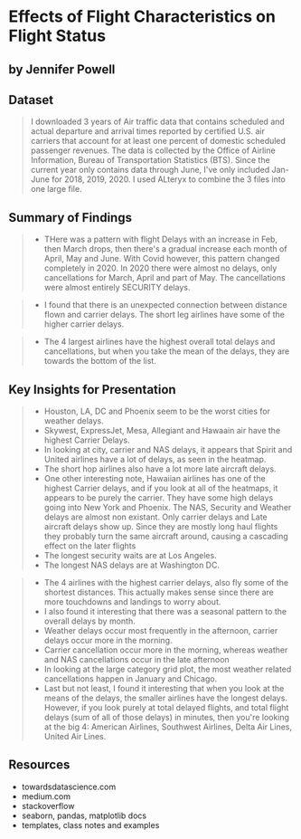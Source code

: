 # Effects of Flight Characteristics on Flight Status
## by Jennifer Powell


## Dataset

> I downloaded 3 years of Air traffic data that contains scheduled and actual departure and arrival times reported by certified U.S. air carriers that account for at least one percent of domestic scheduled passenger revenues. The data is collected by the Office of Airline Information, Bureau of Transportation Statistics (BTS). Since the current year only contains data through June, I've only included  Jan-June for 2018, 2019, 2020.   I used ALteryx to combine the 3 files into one large file.


## Summary of Findings

>- THere was a pattern with flight Delays with an increase in Feb, then March drops, then there's a gradual increase each month of April, May and June. With Covid however, this pattern changed completely in 2020. In 2020 there were almost no delays, only cancellations for March, April and part of May.  The cancellations were almost entirely SECURITY delays.

>- I found that there is an unexpected connection between distance flown and carrier delays. The short leg airlines have some of the higher carrier delays. 

>- The 4 largest airlines have the highest overall total delays and cancellations, but when you take the mean of the delays, they are towards the bottom of the list.

## Key Insights for Presentation

>- Houston, LA, DC and Phoenix seem to be the worst cities for weather delays.
>- Skywest, ExpressJet, Mesa, Allegiant and Hawaain air have the highest Carrier Delays.
>- In looking at city, carrier and NAS delays, it appears that Spirit and United airlines have a lot of delays, as seen in the heatmap.
>- The short hop airlines also have a lot more late aircraft delays.
>- One other interesting note, Hawaiian airlines has one of the highest Carrier delays, and if you look at all of the heatmaps, it appears to be purely the carrier. They have some high delays going into New York and Phoenix. The NAS, Security and Weather delays are almost non existant. Only carrier delays and Late aircraft delays show up. Since they are mostly long haul flights they probably turn the same aircraft around, causing a cascading effect on the later flights
>- The longest security waits are at Los Angeles.
>- The longest NAS delays are at Washington DC.

>-  The 4 airlines with the highest carrier delays, also fly some of the shortest distances.  This actually makes sense since there are more touchdowns and landings to worry about.
>- I also found it interesting that there was a seasonal pattern to the overall delays by month.  
>- Weather delays occur most frequently in the afternoon, carrier delays occur more in the morning.
>- Carrier cancellation occur more in the morning, whereas weather and NAS cancellations occur in the late afternoon
>- In looking at the large category grid plot, the most weather related cancellations happen in January and Chicago.
>-  Last but not least, I found it interesting that when you look at the means of the delays, the smaller airlines have the longest delays.  However, if you look purely at total delayed flights, and total flight delays (sum of all of those delays) in minutes, then you're looking at the big 4:  American Airlines, Southwest Airlines, Delta Air Lines, United Air Lines.

##  Resources
- towardsdatascience.com
- medium.com
- stackoverflow
- seaborn, pandas, matplotlib docs
- templates, class notes and examples
